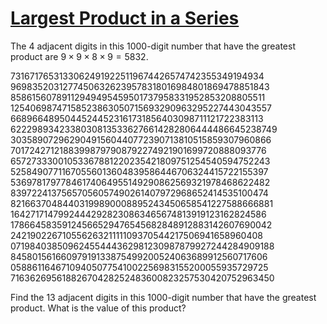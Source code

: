 # [Largest Product in a Series](https://projecteuler.net/problem=8)

The $4$ adjacent digits in this $1000$-digit number that have the greatest product are $9 \times 9 \times 8 \times 9 = 5832$.

$73167176531330624919225119674426574742355349194934$
$96983520312774506326239578318016984801869478851843$
$85861560789112949495459501737958331952853208805511$
$12540698747158523863050715693290963295227443043557$
$66896648950445244523161731856403098711121722383113$
$62229893423380308135336276614282806444486645238749$
$30358907296290491560440772390713810515859307960866$
$70172427121883998797908792274921901699720888093776$
$65727333001053367881220235421809751254540594752243$
$52584907711670556013604839586446706324415722155397$
$53697817977846174064955149290862569321978468622482$
$83972241375657056057490261407972968652414535100474$
$82166370484403199890008895243450658541227588666881$
$16427171479924442928230863465674813919123162824586$
$17866458359124566529476545682848912883142607690042$
$24219022671055626321111109370544217506941658960408$
$07198403850962455444362981230987879927244284909188$
$84580156166097919133875499200524063689912560717606$
$05886116467109405077541002256983155200055935729725$
$71636269561882670428252483600823257530420752963450$

Find the $13$ adjacent digits in this $1000$-digit number that have the greatest product. What is the value of this product?